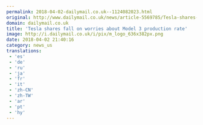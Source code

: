 ```yaml
---
permalink: 2018-04-02-dailymail.co.uk--1124082023.html
original: http://www.dailymail.co.uk/news/article-5569785/Tesla-shares-fall-ahead-Model-3-production-numbers.html?ITO=1490&ns_mchannel=rss&ns_campaign=1490
domain: dailymail.co.uk
title: 'Tesla shares fall on worries about Model 3 production rate'
image: http://i.dailymail.co.uk/i/pix/m_logo_636x382px.png
date: 2018-04-02 21:40:16
category: news_us
translations: 
 - 'es'
 - 'de'
 - 'ru'
 - 'ja'
 - 'fr'
 - 'it'
 - 'zh-CN'
 - 'zh-TW'
 - 'ar'
 - 'pt'
 - 'hy'
---
```


